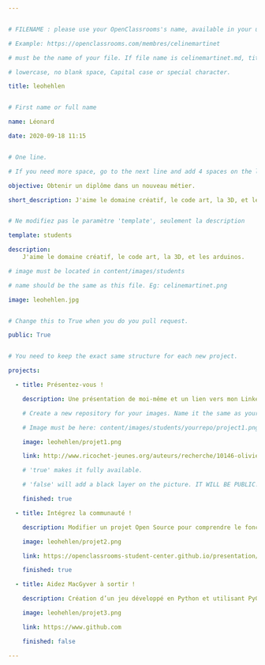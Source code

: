 ```yaml
---


# FILENAME : please use your OpenClassrooms's name, available in your url.

# Example: https://openclassrooms.com/membres/celinemartinet

# must be the name of your file. If file name is celinemartinet.md, title is celinemartinet.

# lowercase, no blank space, Capital case or special character.

title: leohehlen


# First name or full name

name: Léonard

date: 2020-09-18 11:15


# One line.

# If you need more space, go to the next line and add 4 spaces on the left, as in 'description'.

objective: Obtenir un diplôme dans un nouveau métier.

short_description: J'aime le domaine créatif, le code art, la 3D, et les arduinos.


# Ne modifiez pas le paramètre 'template', seulement la description

template: students

description:
    J'aime le domaine créatif, le code art, la 3D, et les arduinos.

# image must be located in content/images/students

# name should be the same as this file. Eg: celinemartinet.png

image: leohehlen.jpg


# Change this to True when you do you pull request.

public: True


# You need to keep the exact same structure for each new project.

projects:

  - title: Présentez-vous !

    description: Une présentation de moi-même et un lien vers mon LinkedIn.

    # Create a new repository for your images. Name it the same as your nickname and profile picture.

    # Image must be here: content/images/students/yourrepo/project1.png

    image: leohehlen/projet1.png

    link: http://www.ricochet-jeunes.org/auteurs/recherche/10146-olivier-vogel

    # 'true' makes it fully available.

    # 'false' will add a black layer on the picture. IT WILL BE PUBLIC!

    finished: true

  - title: Intégrez la communauté !

    description: Modifier un projet Open Source pour comprendre le fonctionnement de Git, de Github et des pull requests. 

    image: leohehlen/projet2.png

    link: https://openclassrooms-student-center.github.io/presentation/students/ratus.html

    finished: true

  - title: Aidez MacGyver à sortir !

    description: Création d’un jeu développé en Python et utilisant PyGame.

    image: leohehlen/projet3.png

    link: https://www.github.com

    finished: false

---
```

